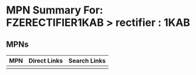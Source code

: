 



# MPN Summary For: FZERECTIFIER1KAB > rectifier : 1KAB

## MPNs
  

|MPN|Direct Links|Search Links|
| :--- | :--- | :--- |
||||
